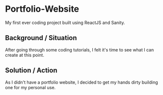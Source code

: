# Portfolio-Website
My first ever coding project built using ReactJS and Sanity.
  
  
## Background / Situation
After going through some coding tutorials, I felt it's time to see what I can create at this point.
  
  
## Solution / Action
As I didn't have a portfolio website, I decided to get my hands dirty building one for my personal use.  

